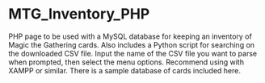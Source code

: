 # MTG_Inventory_PHP
PHP page to be used with a MySQL database for keeping an inventory of Magic the Gathering cards. 
Also includes a Python script for searching on the downloaded CSV file. Input the name of the CSV file you want to parse when prompted, then select the menu options.
Recommend using with XAMPP or similar.
There is a sample database of cards included here.
